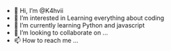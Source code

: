 - 👋 Hi, I’m @K4hvii
- 👀 I’m interested in Learning everything about coding
- 🌱 I’m currently learning Python and javascript
- 💞️ I’m looking to collaborate on ...
- 📫 How to reach me ...

<!---
K4hvii/K4hvii is a ✨ special ✨ repository because its `README.md` (this file) appears on your GitHub profile.
You can click the Preview link to take a look at your changes.
--->
